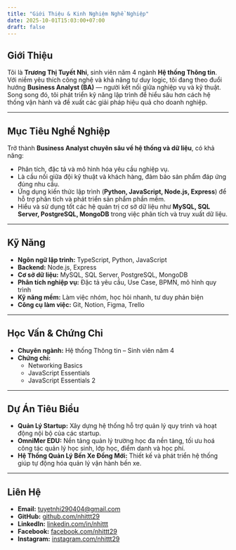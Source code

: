 ```yaml
---
title: "Giới Thiệu & Kinh Nghiệm Nghề Nghiệp"
date: 2025-10-01T15:03:00+07:00
draft: false
---
```


## Giới Thiệu

Tôi là **Trương Thị Tuyết Nhi**, sinh viên năm 4 ngành **Hệ thống Thông tin**.  
Với niềm yêu thích công nghệ và khả năng tư duy logic, tôi đang theo đuổi hướng **Business Analyst (BA)** — người kết nối giữa nghiệp vụ và kỹ thuật.  
Song song đó, tôi phát triển kỹ năng lập trình để hiểu sâu hơn cách hệ thống vận hành và đề xuất các giải pháp hiệu quả cho doanh nghiệp.

---

## Mục Tiêu Nghề Nghiệp

Trở thành **Business Analyst chuyên sâu về hệ thống và dữ liệu**, có khả năng:

- Phân tích, đặc tả và mô hình hóa yêu cầu nghiệp vụ.  
- Là cầu nối giữa đội kỹ thuật và khách hàng, đảm bảo sản phẩm đáp ứng đúng nhu cầu.  
- Ứng dụng kiến thức lập trình (**Python, JavaScript, Node.js, Express**) để hỗ trợ phân tích và phát triển sản phẩm phần mềm.  
- Hiểu và sử dụng tốt các hệ quản trị cơ sở dữ liệu như **MySQL, SQL Server, PostgreSQL, MongoDB** trong việc phân tích và truy xuất dữ liệu.

---

## Kỹ Năng

- **Ngôn ngữ lập trình:** TypeScript, Python, JavaScript  
- **Backend:** Node.js, Express  
- **Cơ sở dữ liệu:** MySQL, SQL Server, PostgreSQL, MongoDB  
- **Phân tích nghiệp vụ:** Đặc tả yêu cầu, Use Case, BPMN, mô hình quy trình  
- **Kỹ năng mềm:** Làm việc nhóm, học hỏi nhanh, tư duy phản biện  
- **Công cụ làm việc:** Git, Notion, Figma, Trello  

---

## Học Vấn & Chứng Chỉ

- **Chuyên ngành:** Hệ thống Thông tin – Sinh viên năm 4  
- **Chứng chỉ:**
  - Networking Basics  
  - JavaScript Essentials  
  - JavaScript Essentials 2  

---

## Dự Án Tiêu Biểu

- **Quản Lý Startup:** Xây dựng hệ thống hỗ trợ quản lý quy trình và hoạt động nội bộ của các startup.  
- **OmniMer EDU:** Nền tảng quản lý trường học đa nền tảng, tối ưu hoá công tác quản lý học sinh, lớp học, điểm danh và học phí.  
- **Hệ Thống Quản Lý Bến Xe Đồng Mới:** Thiết kế và phát triển hệ thống giúp tự động hóa quản lý vận hành bến xe.

---

## Liên Hệ

- **Email:** [tuyetnhi290404@gmail.com](mailto:tuyetnhi290404@gmail.com)  
- **GitHub:** [github.com/nhittt29](https://github.com/nhittt29)  
- **LinkedIn:** [linkedin.com/in/nhittt](https://linkedin.com/in/nhittt)  
- **Facebook:** [facebook.com/nhittt29](https://facebook.com/nhittt29)  
- **Instagram:** [instagram.com/nhittt29](https://instagram.com/nhittt29)
